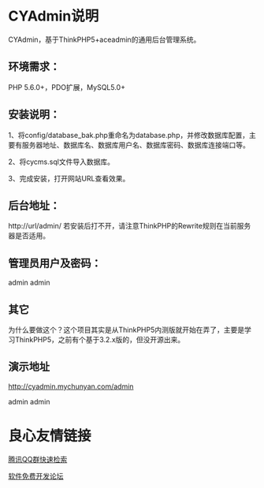 # CYAdmin说明

CYAdmin，基于ThinkPHP5+aceadmin的通用后台管理系统。

## 环境需求：

PHP 5.6.0+，PDO扩展，MySQL5.0+

## 安装说明：

1、将config/database_bak.php重命名为database.php，并修改数据库配置，主要有服务器地址、数据库名、数据库用户名、数据库密码、数据库连接端口等。

2、将cycms.sql文件导入数据库。

3、完成安装，打开网站URL查看效果。

## 后台地址：

http://url/admin/
若安装后打不开，请注意ThinkPHP的Rewrite规则在当前服务器是否适用。

## 管理员用户及密码：

admin admin

## 其它

为什么要做这个？这个项目其实是从ThinkPHP5内测版就开始在弄了，主要是学习ThinkPHP5，之前有个基于3.2.x版的，但没开源出来。

## 演示地址

http://cyadmin.mychunyan.com/admin

admin admin

 # 良心友情链接

[腾讯QQ群快速检索](http://u.720life.cn/s/8cf73f7c)

[软件免费开发论坛](http://u.720life.cn/s/bbb01dc0)